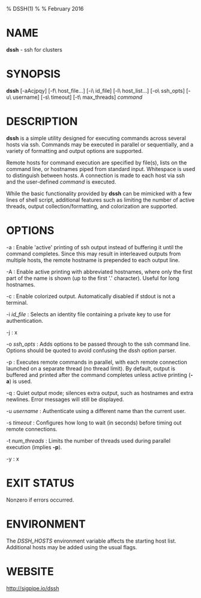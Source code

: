 % DSSH(1)
% 
% February 2016


NAME
====

**dssh** - ssh for clusters

SYNOPSIS
========

**dssh**  [-aAcjpqy]  [-f\ host_file...]   [-i\ id_file]  [-l\ host_list...]  [-o\ ssh_opts] [-u\ username] [-s\ timeout] [-t\ max_threads] *command*


DESCRIPTION
===========

**dssh** is a simple utility designed for executing commands across several hosts via ssh.  Commands may be executed in parallel or sequentially, and a variety of formatting and output options are supported.

Remote hosts for command execution are specified by file(s), lists on the command line, or hostnames piped from standard input. Whitespace is used to distinguish between hosts. A connection is made to each host via ssh and the user-defined *command* is executed.

While the basic functionality provided by **dssh** can be mimicked with a few lines of shell script, additional features such as limiting the number of active threads, output collection/formatting, and
colorization are supported.


OPTIONS
=======
-a
: Enable 'active' printing of ssh output instead of buffering it until the command completes. Since this may result in interleaved outputs from multiple hosts, the remote hostname is prepended to each output line.

-A
: Enable active printing with abbreviated hostnames, where only the first part of the name is shown (up to the first '.' character). Useful for long hostnames.

-c
: Enable colorized output. Automatically disabled if stdout is not a terminal.

-i *id_file*
: Selects an identity file containing a private key to use for authentication.

-j
:  x

-o *ssh_opts*
: Adds options to be passed through to the ssh command line. Options should be quoted to avoid confusing the dssh option parser.

-p
: Executes remote commands in parallel, with each remote connection launched on a separate thread (no thread limit). By default, output is buffered and printed after the command completes unless active printing (**-a**) is used.

-q
: Quiet output mode; silences extra output, such as hostnames and extra newlines.  Error messages will still be displayed.

-u *username*
: Authenticate using a different name than the current user.

-s *timeout*
: Configures how long to wait (in seconds) before timing out remote connections.

-t *num_threads*
: Limits the number of threads used during parallel execution (implies **-p**).

-y
: x


EXIT STATUS
===========
Nonzero if errors occurred.

ENVIRONMENT
===========
The *DSSH_HOSTS* environment variable affects the starting host list. Additional hosts may be added using the usual flags.

WEBSITE
=======
http://sigpipe.io/dssh
